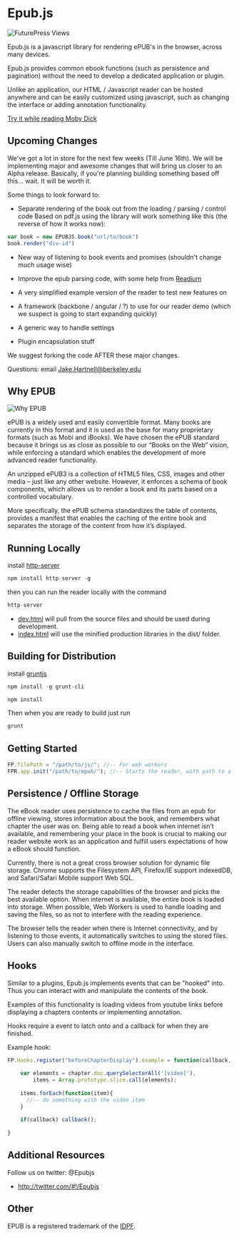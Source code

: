 Epub.js
================================

![FuturePress Views](http://fchasen.com/futurepress/fp.png)

Epub.js is a javascript library for rendering ePUB's in the browser, across many devices.

Epub.js provides common ebook functions (such as persistence and pagination) without the need to develop a dedicated application or plugin.

Unlike an application, our HTML / Javascript reader can be hosted anywhere and can be easily customized using javascript, such as changing the interface or adding annotation functionality.

[Try it while reading Moby Dick](http://fchasen.github.com/epub.js/)

Upcoming Changes
-------------------------
We've got a lot in store for the next few weeks (Till June 16th). We will be implementing major and awesome changes that will 
bring us closer to an Alpha release. Basically, if you're planning building something based off this... wait. It will be
worth it. 

Some things to look forward to:
+ Separate rendering of the book out from the loading / parsing / control code
Based on pdf.js using the library will work something like this (the reverse of how it works now):

```javascript
var book = new EPUBJS.book("url/to/book")
book.render("div-id")
```

+ New way of listening to book events and promises (shouldn't change much usage wise)

+ Improve the epub parsing code, with some help from [Readium](http://readium.github.io/Readium-Web-Components/)

+ A very simplified example version of the reader to test new features on

+ A framework (backbone / angular / ?) to use for our reader demo (which we suspect is going to start expanding quickly)

+ A generic way to handle settings

+ Plugin encapsulation stuff

We suggest forking the code AFTER these major changes.

Questions: email Jake.Hartnell@berkeley.edu


Why EPUB
-------------------------

![Why EPUB](http://fchasen.com/futurepress/whyepub.png)

ePUB is a widely used and easily convertible format.  Many books are currently in this format and it is used as the base for many proprietary formats (such as Mobi and iBooks). We have chosen the ePUB standard because it brings us as close as possible to our “Books on the Web” vision, while enforcing a standard which enables the development of more advanced reader functionality.  

An unzipped ePUB3 is a collection of HTML5 files, CSS, images and other media – just like any other website.  However, it enforces a schema of book components, which allows us to render a book and its parts based on a controlled vocabulary.  

More specifically, the ePUB schema standardizes the table of contents, provides a manifest that enables the caching of the entire book and separates the storage of the content from how it’s displayed.

Running Locally
-------------------------

install [http-server](https://github.com/nodeapps/http-server)

```javascript
npm install http-server -g
```

then you can run the reader locally with the command

```javascript
http-server
```

* [dev.html](http://localhost:8080/examples/dev.html) will pull from the source files and should be used during development.
* [index.html](http://localhost:8080/demo/index.html) will use the minified production libraries in the dist/ folder.

Building for Distribution
-------------------------

install [gruntjs](http://gruntjs.com/getting-started)

```javascript
npm install -g grunt-cli

npm install
```

Then when you are ready to build just run

```javascript
grunt
```

Getting Started
-------------------------

```javascript
FP.filePath = "/path/to/js/"; //-- For web workers
FPR.app.init("/path/to/epub/"); //-- Starts the reader, with path to a book
```

Persistence / Offline Storage
-------------------------

The eBook reader uses persistence to cache the files from an epub for offline viewing, stores information about the book, and remembers what chapter the user was on.  Being able to read a book when internet isn’t available, and remembering your place in the book is crucial to making our reader website work as an application and fulfill users expectations of how a eBook should function.

Currently, there is not a great cross browser solution for dynamic file storage. Chrome supports the Filesystem API, Firefox/IE support indexedDB, and Safari/Safari Mobile support Web SQL.

The reader detects the storage capabilities of the browser and picks the best available option. When internet is available, the entire book is loaded into storage. When possible, Web Workers is used to handle loading and saving the files, so as not to interfere with the reading experience.

The browser tells the reader when there is Internet connectivity, and by listening to those events, it automatically switches to using the stored files. Users can also manually switch to offline mode in the interface.

Hooks
-------------------------

Similar to a plugins, Epub.js implements events that can be "hooked" into. Thus you can interact with and manipulate the contents of the book.

Examples of this functionality is loading videos from youtube links before displaying a chapters contents or implementing annotation.

Hooks require a event to latch onto and a callback for when they are finished.

Example hook:

```javascript
FP.Hooks.register("beforeChapterDisplay").example = function(callback, chapter){
    
    var elements = chapter.doc.querySelectorAll('[video]'),
        items = Array.prototype.slice.call(elements);
    
    items.forEach(function(item){
      //-- do something with the video item
    }
    
    if(callback) callback();
		
}
```

Additional Resources
-------------------------

Follow us on twitter: @Epubjs

+ http://twitter.com/#!/Epubjs

Other
-------------------------

EPUB is a registered trademark of the [IDPF](http://idpf.org/). 

